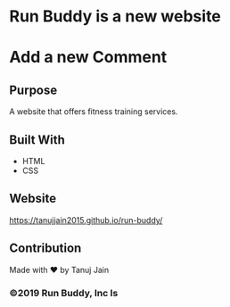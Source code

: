 # Run Buddy is a new website

# Add a new Comment

## Purpose
A website that offers fitness training services.

## Built With
* HTML
* CSS

## Website
https://tanujjain2015.github.io/run-buddy/

## Contribution
Made with ❤️ by Tanuj Jain

### ©️2019 Run Buddy, Inc ls
